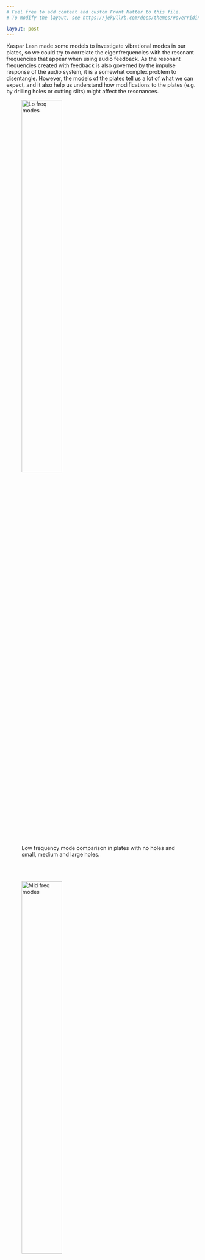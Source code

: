```yaml
---
# Feel free to add content and custom Front Matter to this file.
# To modify the layout, see https://jekyllrb.com/docs/themes/#overriding-theme-defaults

layout: post
---
```


Kaspar Lasn made some models to investigate vibrational modes in our plates, so we could try to correlate the eigenfrequencies with the resonant frequencies that appear when using audio feedback. As the resonant frequencies created with feedback is also governed by the impulse response of the audio system, it is a somewhat complex problem to disentangle. However, the models of the plates tell us a lot of what we can expect, and it also help us understand how modifications to the plates (e.g. by drilling holes or cutting slits) might affect the resonances.

<figure>
  <img src="../../../media/4_1.png" alt="Lo freq modes" style="width:50%">
  <figcaption>Low frequency mode comparison in plates with no holes and small, medium and large holes.</figcaption>
</figure>
<br><br>
<figure>
  <img src="../../../media/4_2.png" alt="Mid freq modes" style="width:50%">
  <figcaption>Mid frequency mode comparison in plates with no holes and small, medium and large holes.</figcaption>
</figure>
<br><br>
<figure>
  <img src="../../../media/4_3.png" alt="Hi freq modes" style="width:50%">
  <figcaption>High frequency mode comparison in plates with no holes and small, medium and large holes.</figcaption>
</figure>
<br><br>
<figure>
  <img src="../../../media/4_4.png" alt="Exotic modes" style="width:50%">
  <figcaption>Some more exotic modes in a plate, here with medium  size holes</figcaption>
</figure>
